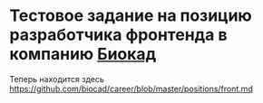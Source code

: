 # Тестовое задание на позицию разработчика фронтенда в компанию [Биокад](https://biocad.ru/)

Теперь находится здесь https://github.com/biocad/career/blob/master/positions/front.md
